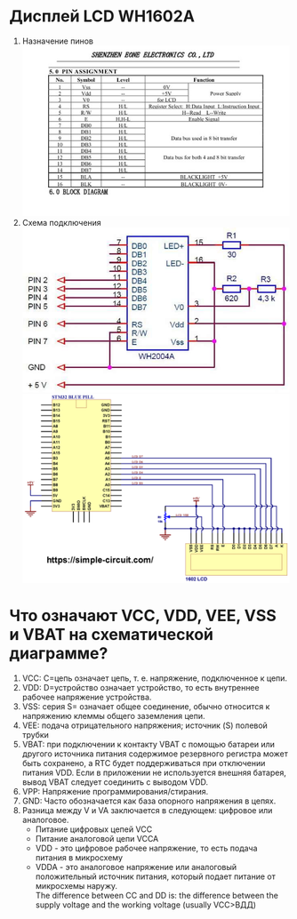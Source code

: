# Дисплей LCD WH1602A   

1. Назначение пинов   
![](./img/img031_LCD_PIN.jpeg)  
2. Схема подключения  
![](./img/img031_WH2004A_connect.jpg)  
![](./img/img032_LCD_1602_simple_circuit.png)


# Что означают VCC, VDD, VEE, VSS и VBAT на схематической диаграмме?   

1. VCC: C=цепь означает цепь, т. е. напряжение, подключенное к цепи.   
2. VDD: D=устройство означает устройство, то есть внутреннее рабочее напряжение устройства.   
3. VSS: серия S= означает общее соединение, обычно относится к напряжению клеммы общего заземления цепи.   
4. VEE: подача отрицательного напряжения; источник (S) полевой трубки   
5. VBAT: при подключении к контакту VBAT с помощью батареи или другого источника питания содержимое резервного регистра может быть сохранено, а RTC будет поддерживаться при отключении питания VDD. Если в приложении не используется внешняя батарея, вывод VBAT следует соединить с выводом VDD.   
6. VPP: Напряжение программирования/стирания.   
7. GND: Часто обозначается как база опорного напряжения в цепях.   
8. Разница между V и VA заключается в следующем: цифровое или аналоговое.   
    * Питание цифровых цепей VCC   
    * Питание аналоговой цепи VCCA   
    * VDD - это цифровое рабочее напряжение, то есть подача питания в микросхему   
    * VDDA - это аналоговое напряжение или аналоговый положительный источник питания, который подает питание от микросхемы наружу.   
      The difference between CC and DD is: the difference between the supply voltage and the working voltage (usually VCC>ВДД)   

